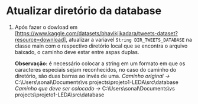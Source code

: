 
# Atualizar diretório da database

1) Após fazer o dowload em [https://www.kaggle.com/datasets/bhavikjikadara/tweets-dataset?resource=download], atualizar a variavel `String DIR_TWEETS_DATABASE` na classe main com o respectivo diretório local que se encontra o arquivo baixado, o caminho deve estar entre aspas duplas.

    **Observação:** é necessário colocar a string em um formato em que os caracteres especiais sejam reconhecidos, no caso do caminho do diretório, são duas barras ao invés de uma.
    *Caminho original ->* C:\Users\sonal\Documents\vs projects\projeto1-LEDA\src\database
    *Caminho que deve ser colocado ->*  C:\\Users\\sonal\\Documents\\vs projects\\projeto1-LEDA\\src\\database
